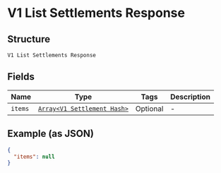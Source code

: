 
# V1 List Settlements Response

## Structure

`V1 List Settlements Response`

## Fields

| Name | Type | Tags | Description |
|  --- | --- | --- | --- |
| `items` | [`Array<V1 Settlement Hash>`](../../doc/models/v1-settlement.md) | Optional | - |

## Example (as JSON)

```json
{
  "items": null
}
```

